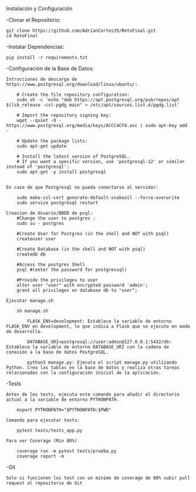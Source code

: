 Instalación y Configuración


-Clonar el Repositorio:

    git clone https://github.com/AdrianCortes35/RetoFinal.git
    cd RetoFinal


-Instalar Dependencias:

    pip install -r requirements.txt


-Configuración de la Base de Datos:

    Intrucciones de descarga de https://www.postgresql.org/download/linux/ubuntu/:

        # Create the file repository configuration:
        sudo sh -c 'echo "deb https://apt.postgresql.org/pub/repos/apt $(lsb_release -cs)-pgdg main" > /etc/apt/sources.list.d/pgdg.list'

        # Import the repository signing key:
        wget --quiet -O - https://www.postgresql.org/media/keys/ACCC4CF8.asc | sudo apt-key add -

        # Update the package lists:
        sudo apt-get update

        # Install the latest version of PostgreSQL.
        # If you want a specific version, use 'postgresql-12' or similar instead of 'postgresql':
        sudo apt-get -y install postgresql


    En caso de que Postgresql no pueda conectarse al servidor:
        
        sudo make-ssl-cert generate-default-snakeoil --force-overwrite
        sudo service postgresql restart

    Creacion de Usuario/BBDD de psql:
        #Change the user to postgres :
        sudo su - postgres
            
        #Create User for Postgres (in the shell and NOT with psql)
        createuser user

        #Create Database (in the shell and NOT with psql)
	    createdb db

        #Access the postgres Shell
        psql #(enter the password for postgressql)

        #Provide the privileges to user
        alter user "user" with encrypted password 'admin';
        grant all privileges on database db to "user";

    Ejecutar manage.sh

        sh manage.sh

            FLASK_ENV=development: Establece la variable de entorno FLASK_ENV en development, lo que indica a Flask que se ejecute en modo de desarrollo. 

            DATABASE_URI=postgresql://user:admin@127.0.0.1:5432/db: Establece la variable de entorno DATABASE_URI con la cadena de conexión a la base de datos PostgreSQL.

            python3 manage.py: Ejecuta el script manage.py utilizando Python. Crea las tablas en la base de datos y realiza otras tareas relacionadas con la configuración inicial de la aplicación.    

-Tests

    Antes de los tests, ejecuta este comando para añadir el directorio actual a la variable de entorno PYTHONPATH.

        export PYTHONPATH="$PYTHONPATH:$PWD"            

    Comando para ejecutar tests:
        
        pytest tests/tests_app.py

    Para ver Coverage (Min 80%)

        coverage run -m pytest tests/prueba.py
	    coverage report -m

-Git

    Solo si funcionen los test con un minimo de coverage de 80% subir pull request al repositorio de Git